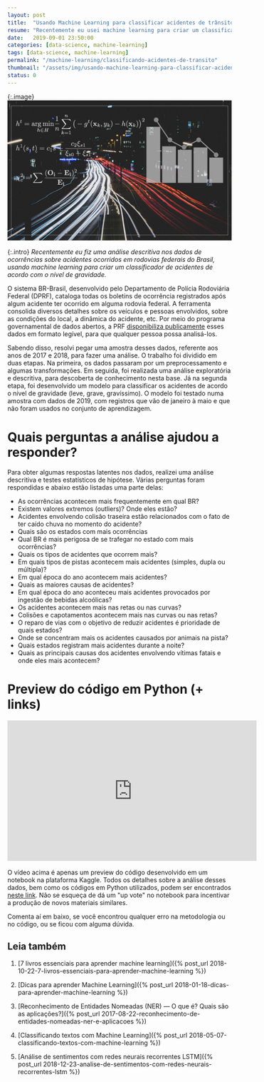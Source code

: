```yaml
---
layout: post
title:  "Usando Machine Learning para classificar acidentes de trânsito nas rodovias federais do Brasil"
resume: "Recentemente eu usei machine learning para criar um classificador de acidentes ocorridos em rodovias federais do Brasil, de acordo com o nível de gravidade. Também fiz uma análise descritiva detalhada das ocorrências e estou compartilhando os resultados neste post."
date:   2019-09-01 23:50:00
categories: [data-science, machine-learning]
tags: [data-science, machine-learning]
permalink: "/machine-learning/classificando-acidentes-de-transito"
thumbnail: "/assets/img/usando-machine-learning-para-classificar-acidentes-de-transito.jpg"
status: 0
---
```

{:.image}
![](/assets/img/usando-machine-learning-para-classificar-acidentes-de-transito.jpg)

{:.intro}
*Recentemente eu fiz uma análise descritiva nos dados de ocorrências sobre acidentes ocorridos em rodovias federais do Brasil, usando machine learning para criar um classificador de acidentes de acordo com o nível de gravidade.*


O sistema BR-Brasil, desenvolvido pelo Departamento de Polícia Rodoviária Federal (DPRF), cataloga todas os boletins de ocorrência registrados após algum acidente ter ocorrido em alguma rodovia federal. A ferramenta consolida diversos detalhes sobre os veículos e pessoas envolvidos, sobre as condições do local, a dinâmica do acidente, etc. Por meio do programa governamental de dados abertos, a PRF [disponibiliza publicamente](https://www.prf.gov.br/portal/dados-abertos) esses dados em formato legível, para que qualquer pessoa possa analisá-los.

Sabendo disso, resolvi pegar uma amostra desses dados, referente aos anos de 2017 e 2018, para fazer uma análise. O trabalho foi dividido em duas etapas. Na primeira, os dados passaram por um preprocessamento e algumas transformações. Em seguida, foi realizada uma análise exploratória e descritiva, para descoberta de conhecimento nesta base. Já na segunda etapa, foi desenvolvido um modelo para classificar os acidentes de acordo o nível de gravidade (leve, grave, gravíssimo). O modelo foi testado numa amostra com dados de 2019, com registros que vão de janeiro à maio e que não foram usados no conjunto de aprendizagem.

# Quais perguntas a análise ajudou a responder?

Para obter algumas respostas latentes nos dados, realizei uma análise descritiva e testes estatísticos de hipótese. Várias perguntas foram respondidas e abaixo estão listadas uma parte delas:

* As ocorrências acontecem mais frequentemente em qual BR?
* Existem valores extremos (outliers)? Onde eles estão?
* Acidentes envolvendo colisão traseira estão relacionados com o fato de ter caído chuva no momento do acidente?
* Quais são os estados com mais ocorrências
* Qual BR é mais perigosa de se trafegar no estado com mais ocorrências?
* Quais os tipos de acidentes que ocorrem mais?
* Em quais tipos de pistas acontecem mais acidentes (simples, dupla ou múltipla)?
* Em qual época do ano acontecem mais acidentes?
* Quais as maiores causas de acidentes?
* Em qual época do ano aconteceu mais acidentes provocados por ingestão de bebidas alcoólicas?
* Os acidentes acontecem mais nas retas ou nas curvas?
* Colisões e capotamentos acontecem mais nas curvas ou nas retas?
* O reparo de vias com o objetivo de reduzir acidentes é prioridade de quais estados?
* Onde se concentram mais os acidentes causados por animais na pista?
* Quais estados registram mais acidentes durante a noite?
* Quais as principais causas dos acidentes envolvendo vítimas fatais e onde eles mais acontecem?

# Preview do código em Python (+ links)

<div class="video-container">
	<center>
		<iframe width="560" height="315" src="https://www.youtube.com/embed/IOGdvLL2YTE" frameborder="0" allow="accelerometer; autoplay; encrypted-media; gyroscope; picture-in-picture" allowfullscreen></iframe>
	</center>
</div>

O vídeo acima é apenas um preview do código desenvolvido em um notebook na plataforma Kaggle. Todos os detalhes sobre a análise desses dados, bem como os códigos em Python utilizados, podem ser encontrados [neste link](https://www.kaggle.com/luisfredgs/prf-an-lise-explorat-ria-classificador). Não se esqueça de dá um "up vote" no notebook para incentivar a produção de novos materiais similares.

Comenta aí em baixo, se você encontrou qualquer erro na metodologia ou no código, ou se ficou com alguma dúvida.

## Leia também

1. [7 livros essenciais para aprender machine learning]({% post_url 2018-10-22-7-livros-essenciais-para-aprender-machine-learning %})

2. [Dicas para aprender Machine Learning]({% post_url 2018-01-18-dicas-para-aprender-machine-learning %})

3. [Reconhecimento de Entidades Nomeadas (NER) — O que é? Quais são as aplicações?]({% post_url 2017-08-22-reconhecimento-de-entidades-nomeadas-ner-e-aplicacoes %})

4. [Classificando textos com Machine Learning]({% post_url 2018-05-07-classificando-textos-com-machine-learning %})

5. [Análise de sentimentos com redes neurais recorrentes LSTM]({% post_url 2018-12-23-analise-de-sentimentos-com-redes-neurais-recorrentes-lstm %})
